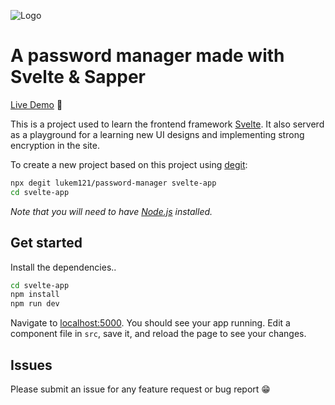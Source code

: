 ![Logo](https://user-images.githubusercontent.com/30378184/93003925-9aaa9400-f53a-11ea-8cce-33471188f8f2.png)
# A password manager made with Svelte & Sapper

[Live Demo](https://password-manager-seven.vercel.app/) 💪

This is a project used to learn the frontend framework [Svelte](https://svelte.dev/). It also serverd as a playground for a learning new UI designs and implementing strong encryption in the site. 

To create a new project based on this project using [degit](https://github.com/Rich-Harris/degit):

```bash
npx degit lukem121/password-manager svelte-app
cd svelte-app
```

*Note that you will need to have [Node.js](https://nodejs.org) installed.*

## Get started

Install the dependencies..

```bash
cd svelte-app
npm install
npm run dev
```

Navigate to [localhost:5000](http://localhost:5000). You should see your app running. Edit a component file in `src`, save it, and reload the page to see your changes.

## Issues
Please submit an issue for any feature request or bug report 😁
